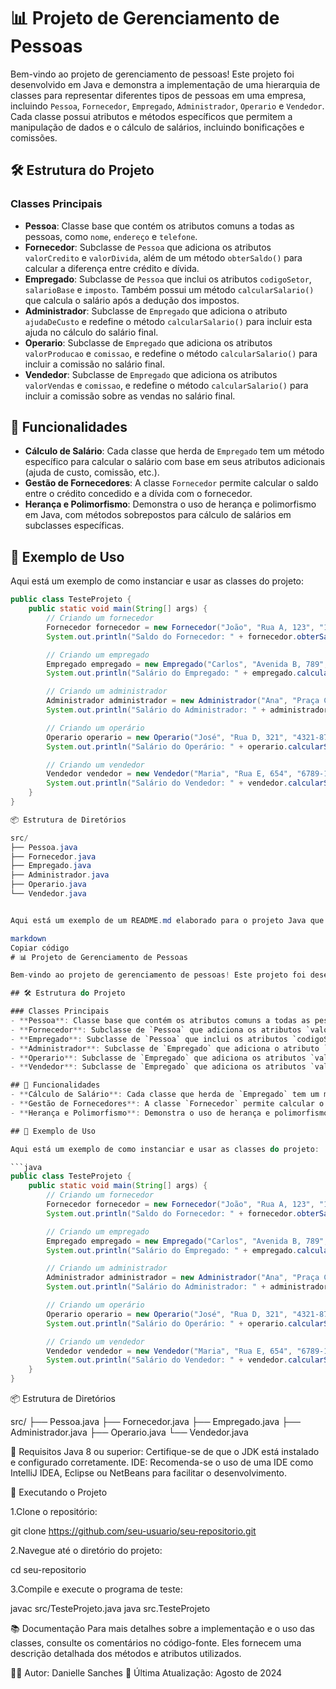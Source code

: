 # 📊 Projeto de Gerenciamento de Pessoas

Bem-vindo ao projeto de gerenciamento de pessoas! Este projeto foi desenvolvido em Java e demonstra a implementação de uma hierarquia de classes para representar diferentes tipos de pessoas em uma empresa, incluindo `Pessoa`, `Fornecedor`, `Empregado`, `Administrador`, `Operario` e `Vendedor`. Cada classe possui atributos e métodos específicos que permitem a manipulação de dados e o cálculo de salários, incluindo bonificações e comissões.

## 🛠️ Estrutura do Projeto

### Classes Principais
- **Pessoa**: Classe base que contém os atributos comuns a todas as pessoas, como `nome`, `endereço` e `telefone`.
- **Fornecedor**: Subclasse de `Pessoa` que adiciona os atributos `valorCredito` e `valorDivida`, além de um método `obterSaldo()` para calcular a diferença entre crédito e dívida.
- **Empregado**: Subclasse de `Pessoa` que inclui os atributos `codigoSetor`, `salarioBase` e `imposto`. Também possui um método `calcularSalario()` que calcula o salário após a dedução dos impostos.
- **Administrador**: Subclasse de `Empregado` que adiciona o atributo `ajudaDeCusto` e redefine o método `calcularSalario()` para incluir esta ajuda no cálculo do salário final.
- **Operario**: Subclasse de `Empregado` que adiciona os atributos `valorProducao` e `comissao`, e redefine o método `calcularSalario()` para incluir a comissão no salário final.
- **Vendedor**: Subclasse de `Empregado` que adiciona os atributos `valorVendas` e `comissao`, e redefine o método `calcularSalario()` para incluir a comissão sobre as vendas no salário final.

## 🚀 Funcionalidades
- **Cálculo de Salário**: Cada classe que herda de `Empregado` tem um método específico para calcular o salário com base em seus atributos adicionais (ajuda de custo, comissão, etc.).
- **Gestão de Fornecedores**: A classe `Fornecedor` permite calcular o saldo entre o crédito concedido e a dívida com o fornecedor.
- **Herança e Polimorfismo**: Demonstra o uso de herança e polimorfismo em Java, com métodos sobrepostos para cálculo de salários em subclasses específicas.

## 🧩 Exemplo de Uso

Aqui está um exemplo de como instanciar e usar as classes do projeto:

```java
public class TesteProjeto {
    public static void main(String[] args) {
        // Criando um fornecedor
        Fornecedor fornecedor = new Fornecedor("João", "Rua A, 123", "1234-5678", 10000.0, 2500.0);
        System.out.println("Saldo do Fornecedor: " + fornecedor.obterSaldo());

        // Criando um empregado
        Empregado empregado = new Empregado("Carlos", "Avenida B, 789", "8765-4321", 101, 3000.0, 10.0);
        System.out.println("Salário do Empregado: " + empregado.calcularSalario());

        // Criando um administrador
        Administrador administrador = new Administrador("Ana", "Praça C, 456", "5678-1234", 202, 5000.0, 12.0, 1500.0);
        System.out.println("Salário do Administrador: " + administrador.calcularSalario());

        // Criando um operário
        Operario operario = new Operario("José", "Rua D, 321", "4321-8765", 303, 2000.0, 8.0, 50000.0, 5.0);
        System.out.println("Salário do Operário: " + operario.calcularSalario());

        // Criando um vendedor
        Vendedor vendedor = new Vendedor("Maria", "Rua E, 654", "6789-1234", 404, 2500.0, 9.0, 30000.0, 10.0);
        System.out.println("Salário do Vendedor: " + vendedor.calcularSalario());
    }
}

📦 Estrutura de Diretórios

src/
├── Pessoa.java
├── Fornecedor.java
├── Empregado.java
├── Administrador.java
├── Operario.java
└── Vendedor.java


Aqui está um exemplo de um README.md elaborado para o projeto Java que inclui as classes Pessoa, Fornecedor, Empregado, Administrador, Operario e Vendedor.

markdown
Copiar código
# 📊 Projeto de Gerenciamento de Pessoas

Bem-vindo ao projeto de gerenciamento de pessoas! Este projeto foi desenvolvido em Java e demonstra a implementação de uma hierarquia de classes para representar diferentes tipos de pessoas em uma empresa, incluindo `Pessoa`, `Fornecedor`, `Empregado`, `Administrador`, `Operario` e `Vendedor`. Cada classe possui atributos e métodos específicos que permitem a manipulação de dados e o cálculo de salários, incluindo bonificações e comissões.

## 🛠️ Estrutura do Projeto

### Classes Principais
- **Pessoa**: Classe base que contém os atributos comuns a todas as pessoas, como `nome`, `endereço` e `telefone`.
- **Fornecedor**: Subclasse de `Pessoa` que adiciona os atributos `valorCredito` e `valorDivida`, além de um método `obterSaldo()` para calcular a diferença entre crédito e dívida.
- **Empregado**: Subclasse de `Pessoa` que inclui os atributos `codigoSetor`, `salarioBase` e `imposto`. Também possui um método `calcularSalario()` que calcula o salário após a dedução dos impostos.
- **Administrador**: Subclasse de `Empregado` que adiciona o atributo `ajudaDeCusto` e redefine o método `calcularSalario()` para incluir esta ajuda no cálculo do salário final.
- **Operario**: Subclasse de `Empregado` que adiciona os atributos `valorProducao` e `comissao`, e redefine o método `calcularSalario()` para incluir a comissão no salário final.
- **Vendedor**: Subclasse de `Empregado` que adiciona os atributos `valorVendas` e `comissao`, e redefine o método `calcularSalario()` para incluir a comissão sobre as vendas no salário final.

## 🚀 Funcionalidades
- **Cálculo de Salário**: Cada classe que herda de `Empregado` tem um método específico para calcular o salário com base em seus atributos adicionais (ajuda de custo, comissão, etc.).
- **Gestão de Fornecedores**: A classe `Fornecedor` permite calcular o saldo entre o crédito concedido e a dívida com o fornecedor.
- **Herança e Polimorfismo**: Demonstra o uso de herança e polimorfismo em Java, com métodos sobrepostos para cálculo de salários em subclasses específicas.

## 🧩 Exemplo de Uso

Aqui está um exemplo de como instanciar e usar as classes do projeto:

```java
public class TesteProjeto {
    public static void main(String[] args) {
        // Criando um fornecedor
        Fornecedor fornecedor = new Fornecedor("João", "Rua A, 123", "1234-5678", 10000.0, 2500.0);
        System.out.println("Saldo do Fornecedor: " + fornecedor.obterSaldo());

        // Criando um empregado
        Empregado empregado = new Empregado("Carlos", "Avenida B, 789", "8765-4321", 101, 3000.0, 10.0);
        System.out.println("Salário do Empregado: " + empregado.calcularSalario());

        // Criando um administrador
        Administrador administrador = new Administrador("Ana", "Praça C, 456", "5678-1234", 202, 5000.0, 12.0, 1500.0);
        System.out.println("Salário do Administrador: " + administrador.calcularSalario());

        // Criando um operário
        Operario operario = new Operario("José", "Rua D, 321", "4321-8765", 303, 2000.0, 8.0, 50000.0, 5.0);
        System.out.println("Salário do Operário: " + operario.calcularSalario());

        // Criando um vendedor
        Vendedor vendedor = new Vendedor("Maria", "Rua E, 654", "6789-1234", 404, 2500.0, 9.0, 30000.0, 10.0);
        System.out.println("Salário do Vendedor: " + vendedor.calcularSalario());
    }
}
```

📦 Estrutura de Diretórios

src/
├── Pessoa.java
├── Fornecedor.java
├── Empregado.java
├── Administrador.java
├── Operario.java
└── Vendedor.java


📝 Requisitos
Java 8 ou superior: Certifique-se de que o JDK está instalado e configurado corretamente.
IDE: Recomenda-se o uso de uma IDE como IntelliJ IDEA, Eclipse ou NetBeans para facilitar o desenvolvimento.

🔄 Executando o Projeto

1.Clone o repositório:

git clone https://github.com/seu-usuario/seu-repositorio.git

2.Navegue até o diretório do  projeto:

cd seu-repositorio

3.Compile e execute o programa de teste:

javac src/TesteProjeto.java
java src.TesteProjeto

📚 Documentação
Para mais detalhes sobre a implementação e o uso das classes, consulte os comentários no código-fonte. Eles fornecem uma descrição detalhada dos métodos e atributos utilizados.


👨‍💻 Autor: Danielle Sanches
📅 Última Atualização: Agosto de 2024



